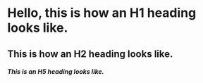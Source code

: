 <h1> Hello, this is how an H1 heading looks like. </h1>
<h2> This is how an H2 heading looks like. </h2>
<h5> This is an H5 heading looks like. </h5>
